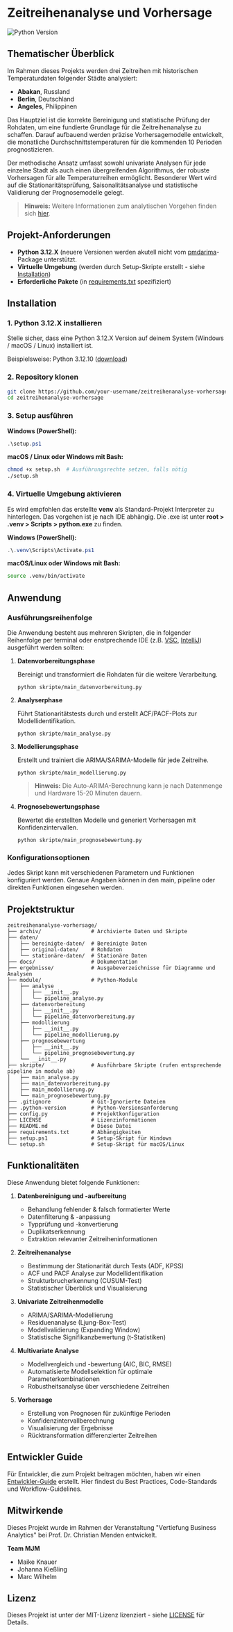 # Zeitreihenanalyse und Vorhersage

![Python Version](https://img.shields.io/badge/Python-3.12-blue)


## Thematischer Überblick

Im Rahmen dieses Projekts werden drei Zeitreihen mit historischen Temperaturdaten folgender Städte analysiert:

- **Abakan**, Russland
- **Berlin**, Deutschland
- **Angeles**, Philippinen

Das Hauptziel ist die korrekte Bereinigung und statistische Prüfung der Rohdaten, um eine fundierte Grundlage für die Zeitreihenanalyse zu schaffen. Darauf aufbauend werden präzise Vorhersagemodelle entwickelt, die monatliche Durchschnittstemperaturen für die kommenden 10 Perioden prognostizieren.

Der methodische Ansatz umfasst sowohl univariate Analysen für jede einzelne Stadt als auch einen übergreifenden Algorithmus, der robuste Vorhersagen für alle Temperaturreihen ermöglicht. Besonderer Wert wird auf die Stationaritätsprüfung, Saisonalitätsanalyse und statistische Validierung der Prognosemodelle gelegt.

> **Hinweis:** Weitere Informationen zum analytischen Vorgehen finden sich [hier](docs/Analyse_Vorgehen.md).


## Projekt-Anforderungen

- **Python 3.12.X** (neuere Versionen werden akutell nicht vom [pmdarima](https://pypi.org/project/pmdarima/)-Package unterstützt.
- **Virtuelle Umgebung** (werden durch Setup-Skripte erstellt - siehe [Installation](##installation))
- **Erforderliche Pakete** (in [requirements.txt](requirements.txt) spezifiziert)


## Installation

### 1. Python 3.12.X installieren

Stelle sicher, dass eine Python 3.12.X Version auf deinem System (Windows / macOS / Linux) 
installiert ist.

Beispielsweise: Python 3.12.10 ([download](https://www.python.org/downloads/release/python-31210/))

### 2. Repository klonen

```bash
git clone https://github.com/your-username/zeitreihenanalyse-vorhersage.git
cd zeitreihenanalyse-vorhersage
```

### 3. Setup ausführen

**Windows (PowerShell):**
```powershell
.\setup.ps1
```

**macOS / Linux oder Windows mit Bash:**
```bash
chmod +x setup.sh  # Ausführungsrechte setzen, falls nötig
./setup.sh
```

### 4. Virtuelle Umgebung aktivieren

Es wird empfohlen das erstellte **venv** als Standard-Projekt Interpreter zu hinterlegen.
Das vorgehen ist je nach IDE abhängig. Die .exe ist unter **root > .venv > 
Scripts > 
python.exe** zu finden.

**Windows (PowerShell):**
```powershell
.\.venv\Scripts\Activate.ps1
```

**macOS/Linux oder Windows mit Bash:**
```bash
source .venv/bin/activate
```

## Anwendung

### Ausführungsreihenfolge

Die Anwendung besteht aus mehreren Skripten, die in folgender Reihenfolge per terminal oder enstprechende IDE (z.B. [VSC](https://code.visualstudio.com/), 
[IntelliJ](https://www.jetbrains.com/de-de/ides/)) ausgeführt werden sollten:

1. **Datenvorbereitungsphase**

   Bereinigt und transformiert die Rohdaten für die weitere Verarbeitung.
   ```
   python skripte/main_datenvorbereitung.py
   ```

2. **Analyserphase**

   Führt Stationaritätstests durch und erstellt ACF/PACF-Plots zur Modellidentifikation.
   ```
   python skripte/main_analyse.py
   ```

3. **Modellierungsphase**

   Erstellt und trainiert die ARIMA/SARIMA-Modelle für jede Zeitreihe.
   ```
   python skripte/main_modellierung.py
   ```
   > **Hinweis:** Die Auto-ARIMA-Berechnung kann je nach Datenmenge und Hardware 15-20 Minuten dauern.

4. **Prognosebewertungsphase**

   Bewertet die erstellten Modelle und generiert Vorhersagen mit Konfidenzintervallen.
   ```
   python skripte/main_prognosebewertung.py
   ```

### Konfigurationsoptionen

Jedes Skript kann mit verschiedenen Parametern und Funktionen konfiguriert werden. Genaue Angaben können in den main, pipeline oder direkten Funktionen eingesehen werden.

## Projektstruktur

```
zeitreihenanalyse-vorhersage/
├── archiv/                # Archivierte Daten und Skripte
├── daten/                 
│   ├── bereinigte-daten/  # Bereinigte Daten
│   ├── original-daten/    # Rohdaten
│   └── stationäre-daten/  # Stationäre Daten
├── docs/                  # Dokumentation
├── ergebnisse/            # Ausgabeverzeichnisse für Diagramme und Analysen
├── module/                # Python-Module
│   ├── analyse
│   │   ├── __init__.py
│   │   └── pipeline_analyse.py
│   ├── datenvorbereitung
│   │   ├── __init__.py
│   │   └── pipeline_datenvorbereitung.py
│   ├── modollierung
│   │   ├── __init__.py
│   │   └── pipeline_modollierung.py
│   ├── prognosebewertung
│   │   ├── __init__.py
│   │   └── pipeline_prognosebewertung.py
│   └── __init__.py
├── skripte/               # Ausführbare Skripte (rufen entsprechende pipeline in module ab)
│   ├── main_analyse.py    
│   ├── main_datenvorbereitung.py
│   ├── main_modollierung.py
│   └── main_prognosebewertung.py
├── .gitignore             # Git-Ignorierte Dateien
├── .python-version        # Python-Versionsanforderung
├── config.py              # Projektkonfiguration
├── LICENSE                # Lizenzinformationen
├── README.md              # Diese Datei
├── requirements.txt       # Abhängigkeiten
├── setup.ps1              # Setup-Skript für Windows
└── setup.sh               # Setup-Skript für macOS/Linux
```


## Funktionalitäten

Diese Anwendung bietet folgende Funktionen:

1. **Datenbereinigung und -aufbereitung**
   - Behandlung fehlender & falsch formatierter Werte
   - Datenfilterung & -anpassung
   - Typprüfung und -konvertierung
   - Duplikatserkennung
   - Extraktion relevanter Zeitreiheninformationen

2. **Zeitreihenanalyse**
   - Bestimmung der Stationarität durch Tests (ADF, KPSS)
   - ACF und PACF Analyse zur Modellidentifikation
   - Strukturbrucherkennung (CUSUM-Test)
   - Statistischer Überblick und Visualisierung

3. **Univariate Zeitreihenmodelle**
   - ARIMA/SARIMA-Modellierung
   - Residuenanalyse (Ljung-Box-Test)
   - Modellvalidierung (Expanding Window)
   - Statistische Signifikanzbewertung (t-Statistiken)

4. **Multivariate Analyse**
   - Modellvergleich und -bewertung (AIC, BIC, RMSE)
   - Automatisierte Modellselektion für optimale Parameterkombinationen
   - Robustheitsanalyse über verschiedene Zeitreihen

5. **Vorhersage**
   - Erstellung von Prognosen für zukünftige Perioden
   - Konfidenzintervallberechnung
   - Visualisierung der Ergebnisse
   - Rücktransformation differenzierter Zeitreihen

## Entwickler Guide

Für Entwickler, die zum Projekt beitragen möchten, haben wir einen [Entwickler-Guide](docs/DEVELOPER_GUIDE.md) erstellt. Hier findest du Best Practices, Code-Standards und Workflow-Guidelines.


## Mitwirkende

Dieses Projekt wurde im Rahmen der Veranstaltung "Vertiefung Business Analytics" bei Prof. Dr. Christian Menden entwickelt.

**Team MJM**
- Maike Knauer
- Johanna Kießling
- Marc Wilhelm


## Lizenz

Dieses Projekt ist unter der MIT-Lizenz lizenziert - siehe [LICENSE](LICENSE) für Details.